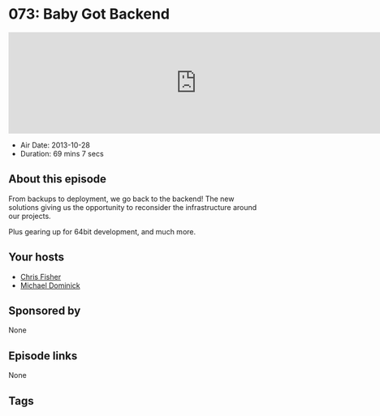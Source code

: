 # 073: Baby Got Backend

<iframe src="https://player.fireside.fm/v2/MLf2ZzhC+7f3J-men?theme=dark" width="740" height="200" frameborder="0" scrolling="no"></iframe>

* Air Date: 2013-10-28
* Duration: 69 mins 7 secs

## About this episode

From backups to deployment, we go back to the backend! The new solutions giving us the opportunity to reconsider the infrastructure around our projects.

Plus gearing up for 64bit development, and much more.

## Your hosts
* [Chris Fisher](https://coder.show/hosts/chrislas)
* [Michael Dominick](https://coder.show/hosts/michael)

## Sponsored by

None



## Episode links

None



## Tags

